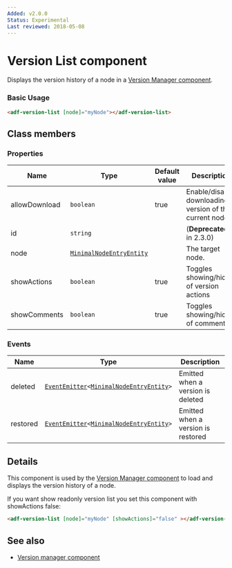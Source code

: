 ```yaml
---
Added: v2.0.0
Status: Experimental
Last reviewed: 2018-05-08
---
```


# Version List component

Displays the version history of a node in a [Version Manager component](../content-services/version-manager.component.md).

### Basic Usage

```html
<adf-version-list [node]="myNode"></adf-version-list>
```

## Class members

### Properties

| Name | Type | Default value | Description |
| ---- | ---- | ------------- | ----------- |
| allowDownload | `boolean` | true | Enable/disable downloading a version of the current node. |
| id | `string` |  | (**Deprecated:** in 2.3.0) |
| node | [`MinimalNodeEntryEntity`](../content-services/document-library.model.md) |  | The target node. |
| showActions | `boolean` | true | Toggles showing/hiding of version actions |
| showComments | `boolean` | true | Toggles showing/hiding of comments |

### Events

| Name | Type | Description |
| ---- | ---- | ----------- |
| deleted | [`EventEmitter`](https://angular.io/api/core/EventEmitter)`<`[`MinimalNodeEntryEntity`](../content-services/document-library.model.md)`>` | Emitted when a version is deleted |
| restored | [`EventEmitter`](https://angular.io/api/core/EventEmitter)`<`[`MinimalNodeEntryEntity`](../content-services/document-library.model.md)`>` | Emitted when a version is restored |

## Details

This component is used by the [Version Manager component](../content-services/version-manager.component.md) to
load and displays the version history of a node.

If you want show readonly version list you set this component with showActions false:

```html
<adf-version-list [node]="myNode" [showActions]="false" ></adf-version-list>
```

## See also

-   [Version manager component](version-manager.component.md)
